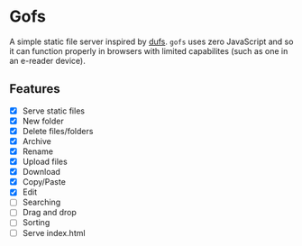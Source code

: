 # Gofs

A simple static file server inspired by [dufs](https://github.com/sigoden/dufs).
`gofs` uses zero JavaScript and so it can function properly in browsers with
limited capabilites (such as one in an e-reader device).

## Features

- [x] Serve static files
- [x] New folder
- [x] Delete files/folders
- [x] Archive
- [x] Rename
- [x] Upload files
- [x] Download
- [x] Copy/Paste
- [x] Edit
- [ ] Searching
- [ ] Drag and drop
- [ ] Sorting
- [ ] Serve index.html

